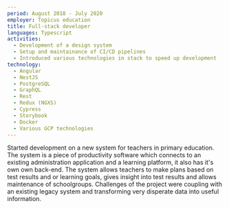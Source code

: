 ```yaml
---
period: August 2018 - July 2020
employer: Topicus education
title: Full-stack developer
languages: Typescript
activities:
  - Development of a design system
  - Setup and maintainance of CI/CD pipelines
  - Introduced various technologies in stack to speed up development
technology:
  - Angular
  - NestJS
  - PostgreSQL
  - GraphQL
  - Rest
  - Redux (NGXS)
  - Cypress
  - Storybook
  - Docker
  - Various GCP technologies
---
```


Started development on a new system for teachers in primary education.
The system is a piece of productivity software which connects to an existing administration application and a learning platform, it also has it's own own back-end.
The system allows teachers to make plans based on test results and or learning goals, gives insight into test results and allows maintenance of schoolgroups.
Challenges of the project were coupling with an existing legacy system and transforming very disperate data into useful information.
